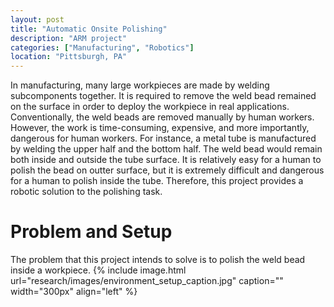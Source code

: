 ```yaml
---
layout: post
title: "Automatic Onsite Polishing"
description: "ARM project"
categories: ["Manufacturing", "Robotics"]
location: "Pittsburgh, PA"
---
```


In manufacturing, many large workpieces are made by welding subcomponents together. It is required to remove the weld bead remained on the surface in order to deploy the workpiece in real applications. Conventionally, the weld beads are removed manually by human workers. However, the work is time-consuming, expensive, and more importantly, dangerous for human workers. For instance, a metal tube is manufactured by welding the upper half and the bottom half. The weld bead would remain both inside and outside the tube surface. It is relatively easy for a human to polish the bead on outter surface, but it is extremely difficult and dangerous for a human to polish inside the tube. Therefore, this project provides a robotic solution to the polishing task.

# Problem and Setup
The problem that this project intends to solve is to polish the weld bead inside a workpiece. 
{% include image.html url="research/images/environment_setup_caption.jpg" caption="" width="300px" align="left" %}
